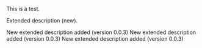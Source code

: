 This is a test.

Extended description (new).

New extended description added (version 0.0.3)
New extended description added (version 0.0.3)
New extended description added (version 0.0.3)
